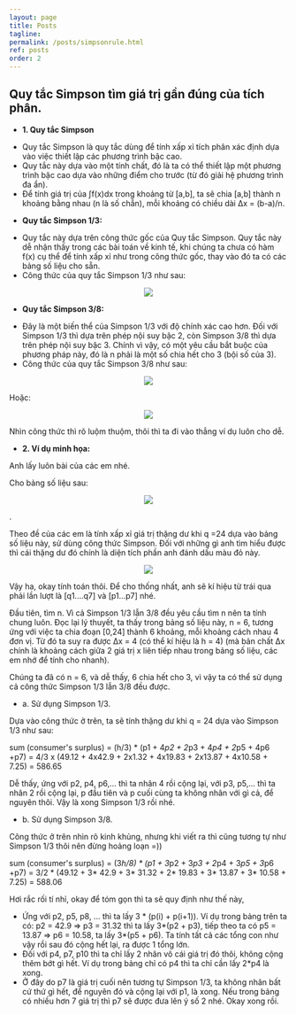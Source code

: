 ```yaml
---
layout: page
title: Posts
tagline: 
permalink: /posts/simpsonrule.html
ref: posts
order: 2
---
```


## Quy tắc Simpson tìm giá trị gần đúng của tích phân.

* **1. Quy tắc Simpson**

 - Quy tắc Simpson là quy tắc dùng để tính xấp xỉ tích phân xác định dựa vào việc thiết lập các phương trình bậc cao.
 - Quy tắc này dựa vào một tính chất, đó là ta có thể thiết lập một phương trình bậc cao dựa vào những điểm cho trước (từ đó giải hệ phương trình đa ẩn).                 
 - Để tính giá trị của ∫f(x)dx trong khoảng từ [a,b], ta sẽ chia [a,b] thành n khoảng bằng nhau (n là số chẵn), mỗi khoảng có chiều dài Δx = (b-a)/n.                   
 * **Quy tắc Simpson 1/3:** 
 - Quy tắc này dựa trên công thức gốc của Quy tắc Simpson. Quy tắc này dễ nhận thấy trong các bài toán về kinh tế, khi chúng ta chưa có hàm f(x) cụ thể để tính xấp xỉ như trong công thức gốc, thay vào đó ta có các bảng số liệu cho sẵn. 
 - Công thức của quy tắc Simpson 1/3 như sau: 
 
 <p align = "center">
  <img src = "https://user-images.githubusercontent.com/51883796/85844625-385cb580-b7cd-11ea-808e-5ee0438ef324.PNG">
 </p>

* **Quy tắc Simpson 3/8:**
- Đây là một biến thể của Simpson 1/3 với độ chính xác cao hơn. Đối với Simpson 1/3 thì dựa trên phép nội suy bậc 2, còn Simpson 3/8 thì dựa trên phép nội suy bậc 3. Chính vì vậy, có một yêu cầu bắt buộc của phương pháp này, đó là n phải là một số chia hết cho 3 (bội số của 3).
- Công thức của quy tắc Simpson 3/8 như sau: 

<p align = "center">
 <img src = "https://user-images.githubusercontent.com/51883796/85950878-9cc47400-b989-11ea-98f0-809806bcb8ff.PNG">
</p>

Hoặc: 

<p align = "center">
 <img src = "https://user-images.githubusercontent.com/51883796/85951796-ad77e880-b98f-11ea-83a6-c2b144779729.PNG">
</p>

Nhìn công thức thì rõ luộm thuộm, thôi thì ta đi vào thẳng ví dụ luôn cho dễ.

* **2. Ví dụ minh họa:**

Anh lấy luôn bài của các em nhé.

Cho bảng số liệu sau: 

<p align = "center">
 <img src = "https://user-images.githubusercontent.com/51883796/85950993-59b6d080-b98a-11ea-8188-5cb4fb2a7d36.PNG">
</p>.

Theo đề của các em là tính xấp xỉ giá trị thặng dư khi q =24 dựa vào bảng số liệu này, sử dùng công thức Simpson. Đối với những gì anh tìm hiểu được thì cái thặng dư đó chính là diện tích phần anh đánh dấu màu đỏ này. 

<p align = "center">
 <img src = "https://user-images.githubusercontent.com/51883796/85951054-c8942980-b98a-11ea-9984-569a9c4d8789.png">
</p>

Vậy ha, okay tính toán thôi. Để cho thống nhất, anh sẽ kí hiệu từ trái qua phải lần lượt là [q1....q7] và [p1...p7] nhé.

Đầu tiên, tìm n. Vì cả Simpson 1/3 lẫn 3/8 đều yêu cầu tìm n nên ta tính chung luôn. Đọc lại lý thuyết, ta thấy trong bảng số liệu này, n = 6, tương ứng với việc ta chia đoạn [0,24] thành 6 khoảng, mỗi khoảng cách nhau 4 đơn vị. Từ đó ta suy ra được Δx = 4 (có thể kí hiệu là h = 4) (mà bản chất Δx chính là khoảng cách giữa 2 giá trị x liên tiếp nhau trong bảng số liệu, các em nhớ để tính cho nhanh).

Chúng ta đã có n = 6, và dễ thấy, 6 chia hết cho 3, vì vậy ta có thể sử dụng cả công thức Simpson 1/3 lẫn 3/8 đều được. 

* a. Sử dụng Simpson 1/3.

Dựa vào công thức ở trên, ta sẽ tính thặng dư khi q = 24 dựa vào Simpson 1/3 như sau: 

sum (consumer's surplus) = (h/3) * (p1 + 4*p2 + 2*p3 + 4*p4 + 2*p5 + 4p6 +p7) = 4/3 x (49.12 + 4x42.9 + 2x1.32 + 4x19.83 + 2x13.87 + 4x10.58 + 7.25) = 586.65

Dễ thấy, ứng với p2, p4, p6,... thì ta nhân 4 rồi cộng lại, với p3, p5,... thì ta nhân 2 rồi cộng lại, p đầu tiên và p cuối cùng ta không nhân với gì cả, để nguyên thôi. Vậy là xong Simpson 1/3 rồi nhé. 

* b. Sử dụng Simpson 3/8.

Công thức ở trên nhìn rõ kinh khủng, nhưng khi viết ra thì cũng tương tự như Simpson 1/3 thôi nên đừng hoảng loạn =))

sum (consumer's surplus) = (3*h/8) * (p1 + 3*p2 + 3*p3 + 2*p4 + 3*p5 + 3*p6 +p7) = 3/2 * (49.12 + 3* 42.9 + 3* 31.32 + 2* 19.83 + 3* 13.87 + 3* 10.58 + 7.25) = 588.06

Hơi rắc rối tí nhỉ, okay để tóm gọn thì ta sẽ quy định như thế này, 
- Ứng với p2, p5, p8, ... thì ta lấy 3 * (p(i) + p(i+1)). Ví dụ trong bảng trên ta có: p2 = 42.9 => p3 = 31.32 thì ta lấy 3*(p2 + p3), tiếp theo ta có p5 = 13.87 => p6 = 10.58, ta lấy 3*(p5 + p6). Ta tính tất cả các tổng con như vậy rồi sau đó cộng hết lại, ra được 1 tổng lớn. 
- Đối với p4, p7, p10 thì ta chỉ lấy 2 nhân vô cái giá trị đó thôi, không cộng thêm bớt gì hết. Ví dụ trong bảng chỉ có p4 thì ta chỉ cần lấy 2*p4 là xong. 
- Ở đây do p7 là giá trị cuối nên tương tự Simpson 1/3, ta không nhân bất cứ thứ gì hết, để nguyên đó và cộng lại với p1, là xong. Nếu trong bảng có nhiều hơn 7 giá trị thì p7 sẽ được đưa lên ý số 2 nhé. 
Okay xong rồi. 

